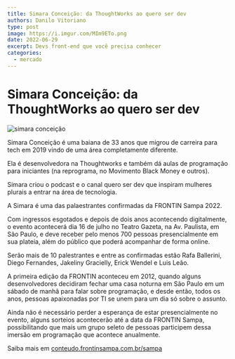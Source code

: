 ```yaml
---
title: Simara Conceição: da ThoughtWorks ao quero ser dev
authors: Danilo Vitoriano
type: post
image: https://i.imgur.com/MIm9ETo.png
date: 2022-06-29
excerpt: Devs front-end que você precisa conhecer
categories:
  - mercado
---
```




# Simara Conceição: da ThoughtWorks ao quero ser dev

![simara conceição](https://i.imgur.com/MIm9ETo.png)

Simara Conceição é uma baiana de 33 anos que migrou de carreira para tech em 2019 vindo de uma área completamente diferente. 

Ela é desenvolvedora na Thoughtworks e também dá aulas de programação para iniciantes (na reprograma, no Movimento Black Money e outros). 

Simara criou o podcast e o canal quero ser dev que inspiram mulheres plurais a entrar na área de tecnologia.

A Simara é uma das palaestrantes confirmadas da FRONTIN Sampa 2022. 

Com ingressos esgotados e depois de dois anos acontecendo digitalmente, o evento acontecerá dia 16 de julho no Teatro Gazeta, na Av. Paulista, em São Paulo, e deve receber pelo menos 700 pessoas presencialmente em sua plateia, além do público que poderá acompanhar de forma online. 

Serão mais de 10 palestrantes e entre as confirmadas estão Rafa Ballerini, Diego Fernandes, Jakeliny Gracielly, Erick Wendel e Luis Leão. 

A primeira edição da FRONTIN aconteceu em 2012, quando alguns desenvolvedores decidiram fechar uma casa noturna em São Paulo em um sábado de manhã para falar sobre programação, e desde então, todos os anos, pessoas apaixonadas por TI se unem para um dia só sobre o assunto.

Ainda não é necessário perder a esperança de estar presencialmente no evento, alguns sorteios acontecerão até a data da FRONTIN Sampa, possibilitando que mais um grupo seleto de pessoas participem dessa imersão em programação que acontece anualmente.

Saiba mais em [conteudo.frontinsampa.com.br/sampa](https://conteudo.frontinsampa.com.br/sampa)
